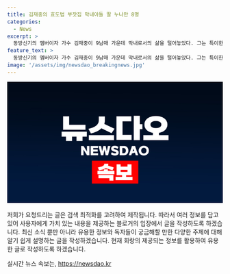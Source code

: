 ```yaml
---
title: 김재중의 효도법 부잣집 막내아들 딸 누나만 8명
categories:
  - News
excerpt: >
  동방신기의 멤버이자 가수 김재중이 9남매 가운데 막내로서의 삶을 털어놓았다. 그는 특이한 가족사를 공개하며, 8명의 매형과 13명의 조카들을 언급했다. 또한, 4살 때 입양된 경험과 부모님에 대한 효도로 60억 원대 단독주택을 선물한 사연을 전했다. 김재중의 가족 이야기는 매형들과의 각양각색한 인연, 부모님에 대한 효도 등으로 이목을 끈다.
feature_text: >
  동방신기의 멤버이자 가수 김재중이 9남매 가운데 막내로서의 삶을 털어놓았다. 그는 특이한 가족사를 공개하며, 8명의 매형과 13명의 조카들을 언급했다. 또한, 4살 때 입양된 경험과 부모님에 대한 효도로 60억 원대 단독주택을 선물한 사연을 전했다. 김재중의 가족 이야기는 매형들과의 각양각색한 인연, 부모님에 대한 효도 등으로 이목을 끈다.
image: '/assets/img/newsdao_breakingnews.jpg'
---
```


<p><img src="/assets/img/newsdao_breakingnews.jpg" alt="bookingtag 속보" /></p>

<p>저희가 요청드리는 글은 검색 최적화를 고려하여 제작됩니다. 따라서 여러 정보를 담고 있어 사용자에게 가치 있는 내용을 제공하는 블로거의 입장에서 글을 작성하도록 하겠습니다. 최신 소식 뿐만 아니라 유용한 정보와 독자들이 궁금해할 만한 다양한 주제에 대해 알기 쉽게 설명하는 글을 작성하겠습니다. 현재 회랑의 제공되는 정보를 활용하여 유용한 글로 작성하도록 하겠습니다.</p>
실시간 뉴스 속보는, <a href="https://newsdao.kr" rel="dofollow">https://newsdao.kr</a>


